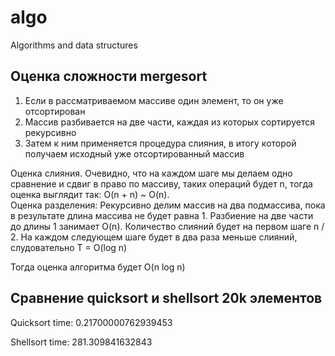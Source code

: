 # algo
Algorithms and data structures

## Оценка сложности mergesort
1. Если в рассматриваемом массиве один элемент, то он уже отсортирован
2. Массив разбивается на две части, каждая из которых сортируется рекурсивно
3. Затем к ним применяется процедура слияния, в итогу которой получаем исходный уже отсортированный массив

Оценка слияния. Очевидно, что на каждом шаге мы делаем одно сравнение и сдвиг в право по массиву, таких операций будет
n, тогда оценка выглядит так: O(n + n) ~ O(n).\
Оценка разделения: Рекурсивно делим массив на два подмассива, пока в результате длина массива не будет равна 1. Разбиение на
две части до длины 1 занимает O(n). Количество слияний будет на первом шаге n / 2.
На каждом следующем шаге будет в два раза меньше слияний, слудовательно T = O(log n)

Тогда оценка алгоритма будет O(n log n)

## Сравнение quicksort и shellsort 20k элементов
Quicksort time: 0.21700000762939453

Shellsort time: 281.309841632843